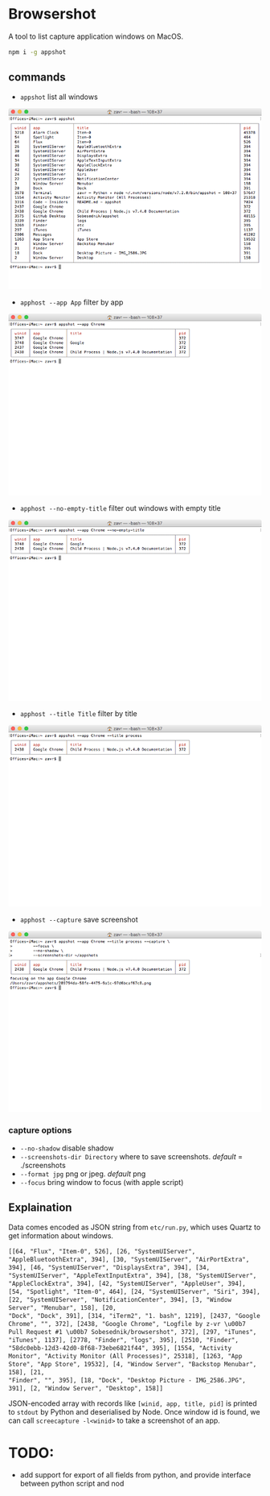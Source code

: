 # Browsershot

A tool to list capture application windows on MacOS.

```bash
npm i -g appshot
```

## commands

- `appshot` list all windows

![appshot command](./doc/commands/appshot.png)

- `apphost --app App` filter by app

![appshot --app App command](./doc/commands/app.png)

- `apphost --no-empty-title` filter out windows with empty title

![appshot --no-empty-title command](./doc/commands/no-empty-title.png)

- `apphost --title Title` filter by title

![appshot --app App --title Title command](./doc/commands/list-app-title.png)

- `apphost --capture` save screenshot

![appshot --capture command](./doc/commands/capture.png)

### capture options

- `--no-shadow` disable shadow
- `--screenshots-dir Directory` where to save screenshots. _default_ = ./screenshots
- `--format jpg` png or jpeg. _default_ png
- `--focus` bring window to focus (with apple script)

## Explaination

Data comes encoded as JSON string from `etc/run.py`, which uses Quartz to
get information about windows.

```
[[64, "Flux", "Item-0", 526], [26, "SystemUIServer", "AppleBluetoothExtra", 394], [30, "SystemUIServer", "AirPortExtra", 394], [46, "SystemUIServer", "DisplaysExtra", 394], [34, "SystemUIServer", "AppleTextInputExtra", 394], [38, "SystemUIServer", "AppleClockExtra", 394], [42, "SystemUIServer", "AppleUser", 394], [54, "Spotlight", "Item-0", 464], [24, "SystemUIServer", "Siri", 394], [22, "SystemUIServer", "NotificationCenter", 394], [3, "Window Server", "Menubar", 158], [20,
"Dock", "Dock", 391], [314, "iTerm2", "1. bash", 1219], [2437, "Google Chrome", "", 372], [2438, "Google Chrome", "Logfile by z-vr \u00b7 Pull Request #1 \u00b7 Sobesednik/browsershot", 372], [297, "iTunes", "iTunes", 1137], [2778, "Finder", "logs", 395], [2510, "Finder", "58dc0ebb-12d3-42d0-8f68-73ebe6821f44", 395], [1554, "Activity Monitor", "Activity Monitor (All Processes)", 25318], [1263, "App Store", "App Store", 19532], [4, "Window Server", "Backstop Menubar", 158], [21,
"Finder", "", 395], [18, "Dock", "Desktop Picture - IMG_2586.JPG", 391], [2, "Window Server", "Desktop", 158]]
```

JSON-encoded array with records like `[winid, app, title, pid]` is printed to `stdout` by Python
and deserialised by Node. Once window id is found, we can call `screecapture -l<winid>` to take
a screenshot of an app.

# TODO:

 - add support for export of all fields from python, and provide interface between python script and nod
